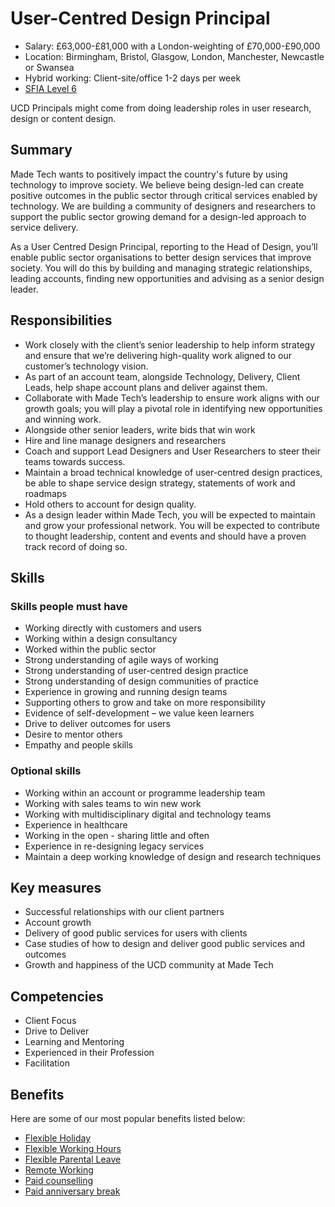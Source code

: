 # User-Centred Design Principal

- Salary: £63,000-£81,000 with a London-weighting of £70,000-£90,000 
- Location: Birmingham, Bristol, Glasgow, London, Manchester, Newcastle or Swansea
- Hybrid working: Client-site/office 1-2 days per week
- [SFIA Level 6](sfia/ucd_principal.md)

UCD Principals might come from doing leadership roles in user research, design or content design. 

## Summary

Made Tech wants to positively impact the country's future by using technology to improve society. We believe being design-led can create positive outcomes in the public sector through critical services enabled by technology. We are building a community of designers and researchers to support the public sector growing demand for a design-led approach to service delivery. 

As a User Centred Design Principal, reporting to the Head of Design, you’ll enable public sector organisations to better design services that improve society. You will do this by building and managing strategic relationships, leading accounts, finding new opportunities and advising as a senior design leader.

## Responsibilities 

- Work closely with the client’s senior leadership to help inform strategy and ensure that we’re delivering high-quality work aligned to our customer’s technology vision.
- As part of an account team, alongside Technology, Delivery, Client Leads, help shape account plans and deliver against them.
- Collaborate with Made Tech’s leadership to ensure work aligns with our growth goals; you will play a pivotal role in identifying new opportunities and winning work. 
- Alongside other senior leaders, write bids that win work
- Hire and line manage designers and researchers
- Coach and support Lead Designers and User Researchers to steer their teams towards success. 
- Maintain a broad technical knowledge of user-centred design practices, be able to shape service design strategy, statements of work and roadmaps
- Hold others to account for design quality.
- As a design leader within Made Tech, you will be expected to maintain and grow your professional network. You will be expected to contribute to thought leadership, content and events and should have a proven track record of doing so.

## Skills

### Skills people must have

- Working directly with customers and users
- Working within a design consultancy
- Worked within the public sector
- Strong understanding of agile ways of working
- Strong understanding of user-centred design practice
- Strong understanding of design communities of practice
- Experience in growing and running design teams
- Supporting others to grow and take on more responsibility
- Evidence of self-development – we value keen learners
- Drive to deliver outcomes for users
- Desire to mentor others
- Empathy and people skills

### Optional skills

- Working within an account or programme leadership team
- Working with sales teams to win new work
- Working with multidisciplinary digital and technology teams
- Experience in healthcare
- Working in the open - sharing little and often
- Experience in re-designing legacy services
- Maintain a deep working knowledge of design and research techniques

## Key measures

- Successful relationships with our client partners
- Account growth
- Delivery of good public services for users with clients
- Case studies of how to design and deliver good public services and outcomes
- Growth and happiness of the UCD community at Made Tech

## Competencies 

- Client Focus
- Drive to Deliver
- Learning and Mentoring
- Experienced in their Profession
- Facilitation

## Benefits

Here are some of our most popular benefits listed below:

- [Flexible Holiday](../benefits/flexible_holiday.md)
- [Flexible Working Hours](../benefits/working_hours.md)
- [Flexible Parental Leave](../guides/welfare/parental_leave.md)
- [Remote Working](../benefits/remote_working.md)
- [Paid counselling](../guides/welfare/paid_counselling.md)
- [Paid anniversary break](../benefits/paid_anniversary_break.md)


